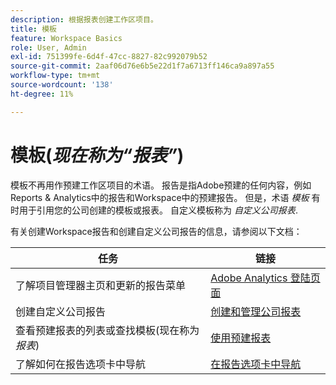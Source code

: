 ```yaml
---
description: 根据报表创建工作区项目。
title: 模板
feature: Workspace Basics
role: User, Admin
exl-id: 751399fe-6d4f-47cc-8827-82c992079b52
source-git-commit: 2aaf06d76e6b5e22d1f7a6713ff146ca9a897a55
workflow-type: tm+mt
source-wordcount: '138'
ht-degree: 11%

---
```


# 模板(*现在称为“报表”*)

模板不再用作预建工作区项目的术语。 报告是指Adobe预建的任何内容，例如Reports &amp; Analytics中的报告和Workspace中的预建报告。 但是，术语 *模板* 有时用于引用您的公司创建的模板或报表。 自定义模板称为 *自定义公司报表*.

有关创建Workspace报告和创建自定义公司报告的信息，请参阅以下文档：

| 任务 | 链接 |
|---|---| 
| 了解项目管理器主页和更新的报告菜单 | [Adobe Analytics 登陆页面](/help/analyze/landing.md) |
| 创建自定义公司报告 | [创建和管理公司报表](/help/analyze/analysis-workspace/reports/create-company-reports.md) |
| 查看预建报表的列表或查找模板(现在称为 *报表*) | [使用预建报表](/help/analyze/analysis-workspace/reports/use-reports.md) |
| 了解如何在报告选项卡中导航 | [在报告选项卡中导航](/help/analyze/landing.md#navigate-reports) |